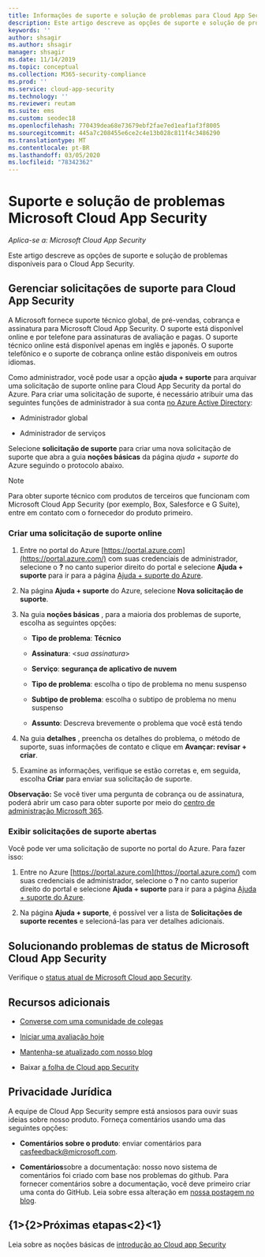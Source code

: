 ```yaml
---
title: Informações de suporte e solução de problemas para Cloud App Security
description: Este artigo descreve as opções de suporte e solução de problemas para Microsoft Cloud App Security
keywords: ''
author: shsagir
ms.author: shsagir
manager: shsagir
ms.date: 11/14/2019
ms.topic: conceptual
ms.collection: M365-security-compliance
ms.prod: ''
ms.service: cloud-app-security
ms.technology: ''
ms.reviewer: reutam
ms.suite: ems
ms.custom: seodec18
ms.openlocfilehash: 770439dea68e73679ebf2fae7ed1eaf1af3f8005
ms.sourcegitcommit: 445a7c208455e6ce2c4e13b028c811f4c3486290
ms.translationtype: MT
ms.contentlocale: pt-BR
ms.lasthandoff: 03/05/2020
ms.locfileid: "78342362"
---
```

# <a name="support-and-troubleshooting-microsoft-cloud-app-security"></a>Suporte e solução de problemas Microsoft Cloud App Security

*Aplica-se a: Microsoft Cloud App Security*

Este artigo descreve as opções de suporte e solução de problemas disponíveis para o Cloud App Security.

## <a name="manage-support-requests-for-cloud-app-security"></a>Gerenciar solicitações de suporte para Cloud App Security

A Microsoft fornece suporte técnico global, de pré-vendas, cobrança e assinatura para Microsoft Cloud App Security. O suporte está disponível online e por telefone para assinaturas de avaliação e pagas. O suporte técnico online está disponível apenas em inglês e japonês. O suporte telefônico e o suporte de cobrança online estão disponíveis em outros idiomas.

Como administrador, você pode usar a opção **ajuda + suporte** para arquivar uma solicitação de suporte online para Cloud App Security da portal do Azure. Para criar uma solicitação de suporte, é necessário atribuir uma das seguintes funções de administrador à sua conta [no Azure Active Directory](https://docs.microsoft.com/azure/active-directory/active-directory-assign-admin-roles-azure-portal):

* Administrador global

* Administrador de serviços

Selecione **solicitação de suporte** para criar uma nova solicitação de suporte que abra a guia **noções básicas** da página *ajuda + suporte* do Azure seguindo o protocolo abaixo.

>[!NOTE]
> Para obter suporte técnico com produtos de terceiros que funcionam com Microsoft Cloud App Security (por exemplo, Box, Salesforce e G Suite), entre em contato com o fornecedor do produto primeiro.

### <a name="create-an-online-support-request"></a>Criar uma solicitação de suporte online

1. Entre no portal do Azure [https://portal.azure.com](https://portal.azure.com/) com suas credenciais de administrador, selecione o **?** no canto superior direito do portal e selecione **Ajuda + suporte** para ir para a página [Ajuda + suporte do Azure](https://ms.portal.azure.com/#blade/Microsoft_Azure_Support/HelpAndSupportBlade/overview).

2. Na página **Ajuda + suporte** do Azure, selecione **Nova solicitação de suporte**.

3. Na guia **noções básicas** , para a maioria dos problemas de suporte, escolha as seguintes opções:

    * **Tipo de problema**: **Técnico**

    * **Assinatura**: \<*sua assinatura*\>

    * **Serviço**: **segurança de aplicativo de nuvem**

    * **Tipo de problema**: escolha o tipo de problema no menu suspenso

    * **Subtipo de problema**: escolha o subtipo de problema no menu suspenso

    * **Assunto**: Descreva brevemente o problema que você está tendo

4. Na guia **detalhes** , preencha os detalhes do problema, o método de suporte, suas informações de contato e clique em **Avançar: revisar + criar**.

5. Examine as informações, verifique se estão corretas e, em seguida, escolha **Criar** para enviar sua solicitação de suporte.

**Observação:** Se você tiver uma pergunta de cobrança ou de assinatura, poderá abrir um caso para obter suporte por meio do [centro de administração Microsoft 365](https://admin.microsoft.com/Support/SupportEntry.aspx).

### <a name="view-open-support-requests"></a>Exibir solicitações de suporte abertas

Você pode ver uma solicitação de suporte no portal do Azure. Para fazer isso:

1. Entre no Azure [https://portal.azure.com](https://portal.azure.com/) com suas credenciais de administrador, selecione o **?** no canto superior direito do portal e selecione **Ajuda + suporte** para ir para a página [Ajuda + suporte do Azure](https://ms.portal.azure.com/#blade/Microsoft_Azure_Support/HelpAndSupportBlade/overview).

2. Na página **Ajuda + suporte**, é possível ver a lista de **Solicitações de suporte recentes** e selecioná-las para ver detalhes adicionais.

## <a name="troubleshooting-microsoft-cloud-app-security-status"></a>Solucionando problemas de status de Microsoft Cloud App Security

Verifique o [status atual de Microsoft Cloud app Security](https://status.cloudappsecurity.com/).

## <a name="additional-resources"></a>Recursos adicionais

* [Converse com uma comunidade de colegas](https://techcommunity.microsoft.com/t5/Microsoft-Cloud-App-Security/bd-p/MicrosoftCloudAppSecurity)

* [Iniciar uma avaliação hoje](https://signup.microsoft.com/Signup?OfferId=757c4c34-d589-46e4-9579-120bba5c92ed&ali=1)

* [Mantenha-se atualizado com nosso blog](https://techcommunity.microsoft.com/t5/Enterprise-Mobility-Security/bg-p/enterprisemobilityandsecurity/label-name/Microsoft%20Cloud%20App%20Security)

* Baixar [a folha de Cloud app Security](https://download.microsoft.com/download/E/F/E/EFE908F8-7EDB-4244-8039-67BA574186CC/Microsoft_Cloud_App_Security_eBook.pdf)

## <a name="feedback"></a>Privacidade Jurídica

A equipe de Cloud App Security sempre está ansiosos para ouvir suas ideias sobre nosso produto. Forneça comentários usando uma das seguintes opções:

* **Comentários sobre o produto**: enviar comentários para [casfeedback@microsoft.com](mailto:casfeedback@microsoft.com).

* **Comentários**sobre a documentação: nosso novo sistema de comentários foi criado com base nos problemas do github. Para fornecer comentários sobre a documentação, você deve primeiro criar uma conta do GitHub. Leia sobre essa alteração em [nossa postagem no blog](https://docs.microsoft.com/teamblog/a-new-feedback-system-is-coming-to-docs).

## <a name="next-steps"></a>{1&gt;{2&gt;Próximas etapas&lt;2}&lt;1}

Leia sobre as noções básicas de [introdução ao Cloud app Security](getting-started-with-cloud-app-security.md)
